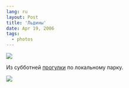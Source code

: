 ```yaml
---
lang: ru
layout: Post
title: 'Льдины'
date: Apr 19, 2006
tags:
  - photos
---
```


![](/images/blog/MG-4846.jpg)

<!--more-->

Из субботней [прогулки](/blog/374 'Прогулка по парку. Зяблик, певчий дрозд, большой пёстрый дятел и испытания термоса') по локальному парку.

![](/images/blog/MG-4845.jpg)
